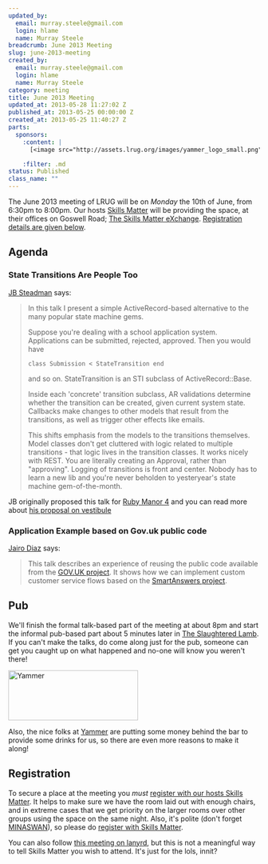 ```yaml
--- 
updated_by: 
  email: murray.steele@gmail.com
  login: hlame
  name: Murray Steele
breadcrumb: June 2013 Meeting
slug: june-2013-meeting
created_by: 
  email: murray.steele@gmail.com
  login: hlame
  name: Murray Steele
category: meeting
title: June 2013 Meeting
updated_at: 2013-05-28 11:27:02 Z
published_at: 2013-05-25 00:00:00 Z
created_at: 2013-05-25 11:40:27 Z
parts: 
  sponsors: 
    :content: |
      [<image src="http://assets.lrug.org/images/yammer_logo_small.png" width="120" height="33" alt="Yammer" title="Yammer Logo"/>](http://www.yammer.com/)

    :filter: .md
status: Published
class_name: ""
---
```


The June 2013 meeting of LRUG will be on *Monday* the 10th of June, from 6:30pm to 8:00pm.  Our hosts [Skills Matter](http://skillsmatter.com/) will be providing the space, at their offices on Goswell Road; [The Skills Matter eXchange](http://skillsmatter.com/location-details/design-architecture/484/96).  <a href="#jun13registration">Registration details are given below</a>.

Agenda
------

### State Transitions Are People Too

[JB Steadman](https://twitter.com/jbsteadman) says:

> In this talk I present a simple ActiveRecord-based alternative
> to the many popular state machine gems.
>
> Suppose you're dealing with a school application system. 
> Applications can be submitted, rejected, approved. Then 
> you would have
>
> ``class Submission < StateTransition end``
>
> and so on. StateTransition is an STI subclass of 
> ActiveRecord::Base.
> 
> Inside each 'concrete' transition subclass, AR 
> validations determine whether the transition can be 
> created, given current system state. Callbacks make
> changes to other models that result from the 
> transitions, as well as trigger other effects like emails.
>
> This shifts emphasis from the models to the transitions
> themselves. Model classes don't get cluttered with 
> logic related to multiple transitions - that logic 
> lives in the transition classes. It works nicely 
> with REST. You are literally creating an Approval, 
> rather than "approving". Logging of transitions is 
> front and center. Nobody has to learn a new lib and
> you're never beholden to yesteryear's state machine 
> gem-of-the-month.

JB originally proposed this talk for [Ruby Manor 4](http://rubymanor.org/4/) and you can read more about [his proposal on vestibule](http://vestibule.rubymanor.org/proposals/10)

### Application Example based on Gov.uk public code

[Jairo Diaz](http://www.codescrum.com) says:

> This talk describes an experience of reusing the public code
> available from the [GOV.UK project](https://www.gov.uk). It 
> shows how we can implement custom customer service flows 
> based on the [SmartAnswers project](https://github.com/alphagov/smart-answers).

Pub
---

We'll finish the formal talk-based part of the meeting at about 8pm and start the informal pub-based part about 5 minutes later in [The Slaughtered Lamb](http://www.theslaughteredlambpub.com/).  If you can't make the talks, do come along just for the pub, someone can get you caught up on what happened and no-one will know you weren't there!

[<image src="http://assets.lrug.org/images/yammer_logo_medium.png" width="260" height="100" alt="Yammer" title="Yammer Logo"/>](http://www.yammer.com/)

Also, the nice folks at [Yammer](http://www.yammer.com/) are putting some money behind the bar to provide some drinks for us, so there are even more reasons to make it along!

Registration <a name="jun13registration">&nbsp;</a>
---------------------------------------------------

To secure a place at the meeting you *must* [register with our hosts Skills Matter](http://skillsmatter.com/event/ajax-ria/lrug-june-meetup).  It helps to make sure we have the room laid out with enough chairs, and in extreme cases that we get priority on the larger rooms over other groups using the space on the same night.  Also, it's polite (don't forget [MINASWAN](http://oreilly.com/ruby/excerpts/ruby-learning-rails/ruby-glossary.html#I_indexterm_d1e32036)), so please do [register with Skills Matter](http://skillsmatter.com/event/ajax-ria/lrug-june-meetup).

You can also follow [this meeting on lanyrd](http://lanyrd.com/2013/lrug-june/), but this is not a meaningful way to tell Skills Matter you wish to attend.  It's just for the lols, innit?
